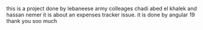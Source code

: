 this is a project done by lebaneese army colleages chadi abed el khalek and hassan nemer
it is about an expenses tracker issue. 
it is done by angular 19
thank you soo much